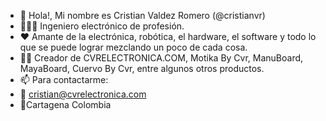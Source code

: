 - 👋 Hola!, Mi nombre es Cristian Valdez Romero (@cristianvr)
- 👷🏿‍♂️ Ingeniero electrónico de profesión.
- ❤️ Amante de la electrónica, robótica, el hardware, el software y todo lo que se puede lograr mezclando un poco de cada cosa.
- 💪🏿 Creador de CVRELECTRONICA.COM, Motika By Cvr, ManuBoard, MayaBoard, Cuervo By Cvr, entre algunos otros productos.
- 📫 Para contactarme:
- 📨 cristian@cvrelectronica.com
- 📍Cartagena Colombia

<!---
cristianvr/cristianvr is a ✨ special ✨ repository because its `README.md` (this file) appears on your GitHub profile.
You can click the Preview link to take a look at your changes.
--->
